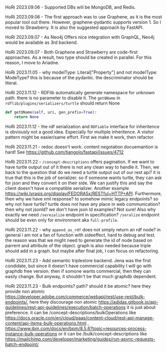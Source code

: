 
HoRi 2023.09.06 - Supported DBs will be MongoDB, and Redis.

HoRi 2023.09.06 - The first approach was to use Graphene, as it is the most popular tool out there. However, graphene-pydantic supports version 1. So I moved to Strawberry. It is also the suggested approach by FastAPI.

HoRi 2023.09.07 - As Neo4j Offers nice integration with GraphQL, Neo4j would be available as 3rd backend.

HoRi 2023.09.07 - Both Graphene and Strawberry are code-first approaches. As a result, two type should be created in parallel. For this reason, I move to Ariadne.

HoRi 2023.11.05 - why modelType: Literal["Property"] and not modelType: ModeType? this is because of the pydantic. the descriminator should be literal.

HoRi 2023.11.12 - RDFlib automatically generate namespace for unknown path. there is no parameter to disable it. The `getQName` in `rdflib/plugins/serializers/turtle` should return None
```python
def getQName(self, uri, gen_prefix=True):
    return None   
```

HoRi 2023.11.12 - the rdf serialization and `RDFiable` interface for inheritence is obviously not a good idea. Especially for multiple inheritence. A visitor pattern might be easier/same effort. First we make it work, then refactor.

HoRi 2023.11.21 - redoc doesn't work. content negotation docuemantion is hard! See https://github.com/tiangolo/fastapi/issues/4712

HoRi 2023.11.22 - `/concept-descriptions` offers pagination. If we want to have turtle output out of it there is not any clean way to handle it.
Then, we back to the question that do we need a turtle output out of our rest api? it is true that this is the job of serializer. so if someone wants turtle, they can ask for json and they convert it on their side. We can justify this and say the client doesn't have a compatible serializer. Another example https://wiki.lyrasis.org/display/FEDORA5x/RESTful+HTTP+API. Furthermore, then why we have xml response? to somehow mimic legacy endpoints? so why not have turtle? turtle does not have any place in web communication? then why not jsonld? we don't have json ld examples? Not sure!
Also why exactly we need `/sereialize` endpoint in specification? `/seralize` endpoint should be even only for environment aka `full-profile`.

HoRi 2023.11.22 - why `append_as_rdf` does not simply return an rdf node? in general i am not a fan of function with sideeffect, hard to debug and test. the reason was that we might need to generate the id of node based on parrent and attribute of the object. graph is also needed because triple should add in a graph. but maybe after final job, I can focus on refactoring.

HoRi 2023.11.23 - Add semantic triplestore backend. Jena was the first condidate, but since it doesn't have commercial capability I will go with graphdb free version. then if somone wants commercial, then they can easily change. But anyway, it shouldn't be that much graphdb dependent.

HoRi 2023.11.23 - Bulk endpoints? path? should it be atomic? here they provide non atomic https://developer.adobe.com/commerce/webapi/rest/use-rest/bulk-endpoints/, here they discourage non atomic https://adidas.gitbook.io/api-guidelines/rest-api-guidelines/execution/batch-operations it is just about preference.
it can be /concept-descriptions/bulkOperations like https://docs.oracle.com/en/cloud/paas/content-cloud/rest-api-manage-content/api-items-bulk-operations.html , https://www.ibm.com/docs/en/bpm/8.5.6?topic=resources-process-instance-bulk-operations
or it can be /bulk/concept-descriptions like https://mailchimp.com/developer/marketing/guides/run-async-requests-batch-endpoint/
